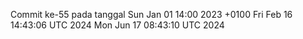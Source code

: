 Commit ke-55 pada tanggal Sun Jan 01 14:00 2023 +0100
Fri Feb 16 14:43:06 UTC 2024
Mon Jun 17 08:43:10 UTC 2024
